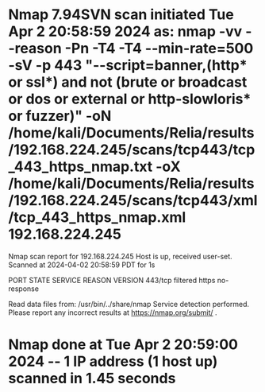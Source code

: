 # Nmap 7.94SVN scan initiated Tue Apr  2 20:58:59 2024 as: nmap -vv --reason -Pn -T4 -T4 --min-rate=500 -sV -p 443 "--script=banner,(http* or ssl*) and not (brute or broadcast or dos or external or http-slowloris* or fuzzer)" -oN /home/kali/Documents/Relia/results/192.168.224.245/scans/tcp443/tcp_443_https_nmap.txt -oX /home/kali/Documents/Relia/results/192.168.224.245/scans/tcp443/xml/tcp_443_https_nmap.xml 192.168.224.245
Nmap scan report for 192.168.224.245
Host is up, received user-set.
Scanned at 2024-04-02 20:58:59 PDT for 1s

PORT    STATE    SERVICE REASON      VERSION
443/tcp filtered https   no-response

Read data files from: /usr/bin/../share/nmap
Service detection performed. Please report any incorrect results at https://nmap.org/submit/ .
# Nmap done at Tue Apr  2 20:59:00 2024 -- 1 IP address (1 host up) scanned in 1.45 seconds
